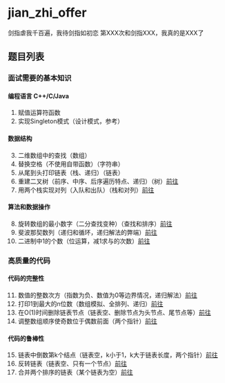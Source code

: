 # jian_zhi_offer
剑指虐我千百遍，我待剑指如初恋
第XXX次和剑指XXX，我真的是XXX了
## 题目列表
### 面试需要的基本知识
#### 编程语言 C++/C/Java
1. 赋值运算符函数
2. 实现Singleton模式（设计模式，参考）
#### 数据结构
3. 二维数组中的查找（数组）
4. 替换空格（不使用自带函数）（字符串）
5. 从尾到头打印链表（栈、递归）（链表）
6. 重建二叉树（前序、中序、后序遍历特点、递归）（树）<a href="src/chapter2/T6ReConstructBinaryTree.java"  target="_blank">前往</a>
7. 用两个栈实现对列（入队和出队）（栈和对列）<a href="src/chapter2/T7TwoStackToQueue.java"  target="_blank">前往</a>
#### 算法和数据操作
8. 旋转数组的最小数字（二分查找变种）（查找和排序）<a href="src/chapter2/T8MinNumberInRotateArray.java"  target="_blank">前往</a>
9. 斐波那契数列（递归和循环，递归解法的弊端）<a href="src/chapter2/T9Fibonacci.java"  target="_blank">前往</a>
10. 二进制中1的个数（位运算，减1求与的次数）<a href="src/chapter2/T10NumberOf1.java"  target="_blank">前往</a>
### 高质量的代码
#### 代码的完整性
11. 数值的整数次方（指数为负、数值为0等边界情况，递归解法）<a href="src/chapter3/T11Power.java"  target="_blank">前往</a>
12. 打印1到最大的n位数（数组模拟、全排列、递归）<a href="src/chapter3/T12PrintOneToNthDigits.java"  target="_blank">前往</a>
13. 在O(1)时间删除链表节点（链表空、删除节点为头节点、尾节点等）<a href="src/chapter3/T13DeleteNode.java"  target="_blank">前往</a>
14. 调整数组顺序使奇数位于偶数前面（两个指针）<a href="src/chapter3/T14ReorderOddEven.java"  target="_blank">前往</a>
#### 代码的鲁棒性
15. 链表中倒数第k个结点（链表空，k小于1，k大于链表长度，两个指针）<a href="src/chapter3/T15FindKthToTail.java"  target="_blank">前往</a>
16. 反转链表（链表空、只有一个节点）<a href="src/chapter3/T16ReverseList.java"  target="_blank">前往</a>
17. 合并两个排序的链表（某个链表为空）<a href="src/chapter3/T17MergeList.java"  target="_blank">前往</a>
